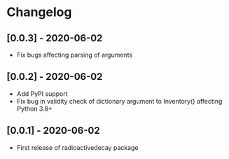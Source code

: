 # Changelog

## [0.0.3] - 2020-06-02
- Fix bugs affecting parsing of arguments

## [0.0.2] - 2020-06-02
- Add PyPI support
- Fix bug in validity check of dictionary argument to Inventory() affecting Python 3.8+

## [0.0.1] - 2020-06-02
- First release of radioactivedecay package